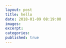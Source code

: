 ```yaml
---
layout: post
title: hello
date: 2018-01-09 08:19:00
images:
excerpt:
categories:
published: true
---
```

